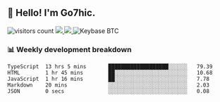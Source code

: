 ## 👋 Hello! I'm Go7hic.

 ![visitors count](https://visitors-by-url-pls-dont-use-this-in-your-repo.vercel.app/Go7hic-github-readme)
 <a href="https://twitter.com/Go7hic">
    <img src="https://img.shields.io/badge/-@Go7hic-1ca0f1?style=flat-square&labelColor=1ca0f1&logo=twitter&logoColor=white&link=https://twitter.com/Go7hic">
   <a/>
   <a href="mailto:gtfx0209@gmail.com">
    <img src="https://img.shields.io/badge/-gtfx0209@gmail.com-c14438?style=flat-square&logo=Gmail&logoColor=white&link=mailto:gtfx0209@gmail.com">
   <a/>
    ![Keybase BTC](https://img.shields.io/keybase/btc/Go7hic)
 <!--
🔭 I’m currently working
🌱 I’m currently learning
💬 Ask me about 
📫 How to reach me: 
⚡ Fun fact: 
-->
 <!--
![My Github Stats](https://github-readme-stats.vercel.app/api?username=Go7hic&show_icons=true&count_private=true)

-->

### 📊 Weekly development breakdown
<!--START_SECTION:waka-->
```text
TypeScript  13 hrs 5 mins       ███████████████████░░░░░░   79.39 
HTML        1 hr 45 mins        ██░░░░░░░░░░░░░░░░░░░░░░░   10.68 
JavaScript  1 hr 16 mins        ██░░░░░░░░░░░░░░░░░░░░░░░   7.78 
Markdown    20 mins             ░░░░░░░░░░░░░░░░░░░░░░░░░   2.03 
JSON        0 secs              ░░░░░░░░░░░░░░░░░░░░░░░░░   0.08
```
<!--END_SECTION:waka-->

